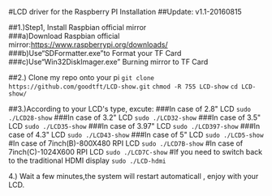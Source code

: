 #LCD driver for the Raspberry PI Installation
##Update: 
v1.1-20160815

##1.)Step1, Install Raspbian official mirror  
###a)Download Raspbian official mirror:https://www.raspberrypi.org/downloads/
###b)Use“SDFormatter.exe”to Format your TF Card
###c)Use“Win32DiskImager.exe” Burning mirror to TF Card

##2.) Clone my repo onto your pi
  ```git clone https://github.com/goodtft/LCD-show.git```
  ```chmod -R 755 LCD-show```
  ```cd LCD-show/```
  
##3.)According to your LCD's type, excute:
###In case of 2.8" LCD
  ```sudo ./LCD28-show```
###In case of 3.2" LCD
  ```sudo ./LCD32-show```
###In case of 3.5" LCD
  ```sudo ./LCD35-show```
###In case of 3.97" LCD
  ```sudo ./LCD397-show```
###In case of 4.3" LCD
  ```sudo ./LCD43-show```
###In case of 5" LCD
  ```sudo ./LCD5-show```
#In case of 7inch(B)-800X480 RPI LCD
  ```sudo ./LCD7B-show```
#In case of 7inch(C)-1024X600 RPI LCD
  ```sudo ./LCD7C-show```
#If you need to switch back to the traditional HDMI display
  ```sudo ./LCD-hdmi```

4.) Wait a few minutes,the system will restart automaticall , enjoy with your LCD.

